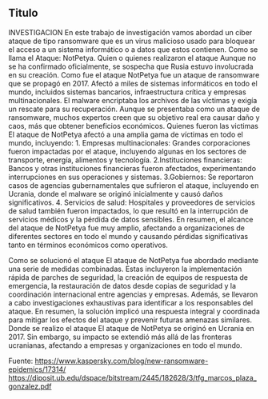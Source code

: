 <h2 id = "titulo"> Titulo </h2>
INVESTIGACION
En este trabajo de investigación vamos abordad un ciber ataque de tipo ransomware que es un
virus malicioso usado para bloquear el acceso a un sistema informático o a datos que estos
contienen.
Como se llama el Ataque:
NotPetya.
Quien o quienes realizaron el ataque
Aunque no se ha confirmado oficialmente, se sospecha que Rusia estuvo involucrada
en su creación.
Como fue el ataque
NotPetya fue un ataque de ransomware que se propagó en 2017. Afectó a miles de
sistemas informáticos en todo el mundo, incluidos sistemas bancarios, infraestructura
crítica y empresas multinacionales. El malware encriptaba los archivos de las víctimas y
exigía un rescate para su recuperación. Aunque se presentaba como un ataque de
ransomware, muchos expertos creen que su objetivo real era causar daño y caos, más
que obtener beneficios económicos.
Quienes fueron las victimas
El ataque de NotPetya afectó a una amplia gama de víctimas en todo el mundo, incluyendo:
1. Empresas multinacionales: Grandes corporaciones fueron impactadas por el ataque,
incluyendo algunas en los sectores de transporte, energía, alimentos y tecnología.
2.Instituciones financieras: Bancos y otras instituciones financieras fueron afectados,
experimentando interrupciones en sus operaciones y sistemas.
3.Gobiernos: Se reportaron casos de agencias gubernamentales que sufrieron el ataque,
incluyendo en Ucrania, donde el malware se originó inicialmente y causó daños significativos.
4. Servicios de salud: Hospitales y proveedores de servicios de salud también fueron
impactados, lo que resultó en la interrupción de servicios médicos y la pérdida de datos
sensibles.
En resumen, el alcance del ataque de NotPetya fue muy amplio, afectando a organizaciones de
diferentes sectores en todo el mundo y causando pérdidas significativas tanto en términos
económicos como operativos.

Como se solucionó el ataque
El ataque de NotPetya fue abordado mediante una serie de medidas combinadas. Estas
incluyeron la implementación rápida de parches de seguridad, la creación de equipos
de respuesta de emergencia, la restauración de datos desde copias de seguridad y la
coordinación internacional entre agencias y empresas. Además, se llevaron a cabo
investigaciones exhaustivas para identificar a los responsables del ataque. En resumen,
la solución implicó una respuesta integral y coordinada para mitigar los efectos del
ataque y prevenir futuras amenazas similares.
Donde se realizo el ataque
El ataque de NotPetya se originó en Ucrania en 2017. Sin embargo, su impacto se
extendió más allá de las fronteras ucranianas, afectando a empresas y organizaciones
en todo el mundo.

Fuente:
https://www.kaspersky.com/blog/new-ransomware-epidemics/17314/
https://diposit.ub.edu/dspace/bitstream/2445/182628/3/tfg_marcos_plaza_gonzalez.pdf
